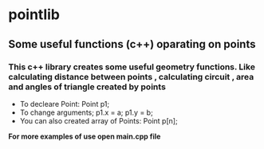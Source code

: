 # pointlib
## Some useful functions (c++) oparating on points

### This c++ library creates some useful geometry functions. Like calculating distance between points , calculating circuit , area and angles of triangle created by points 

* To decleare Point:
  Point p1;
* To change arguments;
  p1.x = a;
  p1.y = b;
* You can also created array of Points:
  Point p[n];

__For more examples of use open main.cpp file__
